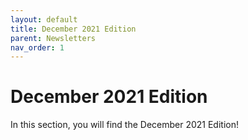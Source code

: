 ```yaml
---
layout: default
title: December 2021 Edition
parent: Newsletters
nav_order: 1
---
```


# December 2021 Edition

In this section, you will find the December 2021 Edition!
